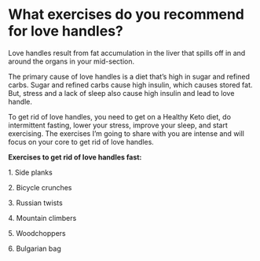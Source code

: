# What exercises do you recommend for love handles?

Love handles result from fat accumulation in the liver that spills off in and around the organs in your mid-section.

The primary cause of love handles is a diet that’s high in sugar and refined carbs. Sugar and refined carbs cause high insulin, which causes stored fat. But, stress and a lack of sleep also cause high insulin and lead to love handle.

To get rid of love handles, you need to get on a Healthy Keto diet, do intermittent fasting, lower your stress, improve your sleep, and start exercising. The exercises I’m going to share with you are intense and will focus on your core to get rid of love handles.

**Exercises to get rid of love handles fast:**

1\. Side planks

2\. Bicycle crunches

3\. Russian twists

4\. Mountain climbers

5\. Woodchoppers

6\. Bulgarian bag